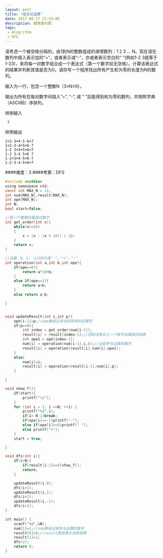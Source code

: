 ```yaml
---
layout: post
title: "组合式运算"
date: 2017-08-17 21:53:06
description: 搜索类问题
tags: 
 - Alogrithm
 - DFS
---
```

请考虑一个被空格分隔的，由1到N的整数组成的递增数列：1 2 3 ... N。现在请在数列中插入表示加的“+”，或者表示减“-”，亦或者表示空白的“ ”(例如1-2 3就等于1-23)，来将每一对数字组合成一个表达式（第一个数字前无空格）。计算该表达式的结果并判断其值是否为0。请你写一个程序找出所有产生和为零的长度为N的数列。

输入为一行，包含一个整数N（3≤N≤9）。

输出为所有在每对数字间插入“+”, “-”, 或 “ ”后能得到和为零的数列，并按照字典（ASCII码）序排列。

样例输入

     7

样例输出

    1+2-3+4-5-6+7
    1+2-3-4+5+6-7
    1-2 3+4+5+6+7
    1-2 3-4 5+6 7
    1-2+3+4-5+6-7
    1-2-3-4-5+6+7

####难度：3
####考察：DFS

``` c
#include <cstdio>
using namespace std;
const int MAX_N = 11;
int num[MAX_N],result[MAX_N];
int ope[MAX_N];
int N;
bool start=false;

//取一个整数的最高位数字
int get_order(int x){
    while(x>=10)
    {
        x = (x - (x % 10)) / 10;
    }
    return x;
}

//运算，0，1，-1分别代表" "，"+"，"-"
int operation(int a,int b,int ope){
    if(ope==0){
        return a*10+b;
    }
    else if(ope==1){
        return a+b;
    }
    else return a-b;

}


void updateResult(int i,int p){
    ope[i-1]=p;//ope数组记录当前所用的运算符
    if(p==0){
        int index = get_order(num[i-1]);
        result[i] = result[index-1];//回到没有对上一个数字运算前的结果
        int ope1 = ope[index-1];
        num[i] = operation(num[i-1],i,0);//当前参与运算的数字
        result[i] = operation(result[i],num[i],ope1);
    }
    else{
        num[i]=i;
        result[i] = operation(result[i-1],num[i],p);
    }

}

void show_f(){
    if(start){
        printf("\n");
    }
    for (int i = 1; i <=N; ++i) {
        printf("%d",i);
        if(i> N-1)break;
        if(ope[i]==-1)printf("-");
        else if(ope[i]==0)printf(" ");
        else printf("+");
    }
    start = true;

}

void dfs(int i){
    if(i>N){
        if(result[i-1]==0)show_f();
        return;
    }

    updateResult(i,0);
    dfs(i+1);
    updateResult(i,1);
    dfs(i+1);
    updateResult(i,-1);
    dfs(i+1);
}

int main() {
    scanf("%d",&N);
    num[1]=1;//num数组记录参与运算的数字
    result[0]=0;//result数组表示当前结果
    result[1]=1;
    dfs(2);
    return 0;
}
```